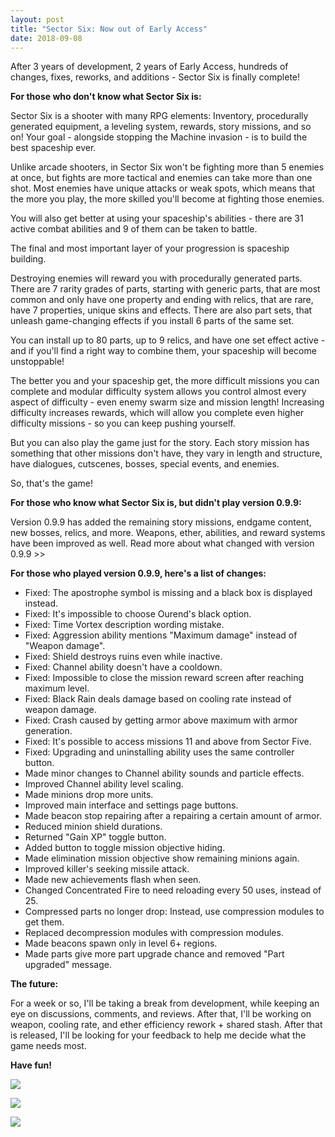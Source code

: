 ```yaml
---
layout: post
title: "Sector Six: Now out of Early Access"
date: 2018-09-08
---
```


After 3 years of development, 2 years of Early Access, hundreds of changes, fixes, reworks, and additions - Sector Six is finally complete!

**For those who don't know what Sector Six is:**

Sector Six is a shooter with many RPG elements: Inventory, procedurally generated equipment, a leveling system, rewards, story missions, and so on!
Your goal - alongside stopping the Machine invasion - is to build the best spaceship ever.

Unlike arcade shooters, in Sector Six won't be fighting more than 5 enemies at once, but fights are more tactical and enemies can take more than one shot.
Most enemies have unique attacks or weak spots, which means that the more you play, the more skilled you'll become at fighting those enemies.

You will also get better at using your spaceship's abilities - there are 31 active combat abilities and 9 of them can be taken to battle.

The final and most important layer of your progression is spaceship building.

Destroying enemies will reward you with procedurally generated parts.
There are 7 rarity grades of parts, starting with generic parts, that are most common and only have one property and ending with relics, that are rare, have 7 properties, unique skins and effects.
There are also part sets, that unleash game-changing effects if you install 6 parts of the same set.

You can install up to 80 parts, up to 9 relics, and have one set effect active - and if you'll find a right way to combine them, your spaceship will become unstoppable!

The better you and your spaceship get, the more difficult missions you can complete and modular difficulty system allows you control almost every aspect of difficulty - even enemy swarm size and mission length!
Increasing difficulty increases rewards, which will allow you complete even higher difficulty missions - so you can keep pushing yourself.

But you can also play the game just for the story.
Each story mission has something that other missions don't have, they vary in length and structure, have dialogues, cutscenes, bosses, special events, and enemies.

So, that's the game!

**For those who know what Sector Six is, but didn't play version 0.9.9:**

Version 0.9.9 has added the remaining story missions, endgame content, new bosses, relics, and more.
Weapons, ether, abilities, and reward systems have been improved as well.
Read more about what changed with version 0.9.9 >>

**For those who played version 0.9.9, here's a list of changes:**

* Fixed: The apostrophe symbol is missing and a black box is displayed instead.
* Fixed: It's impossible to choose Ourend's black option.
* Fixed: Time Vortex description wording mistake.
* Fixed: Aggression ability mentions "Maximum damage" instead of "Weapon damage".
* Fixed: Shield destroys ruins even while inactive.
* Fixed: Channel ability doesn't have a cooldown.
* Fixed: Impossible to close the mission reward screen after reaching maximum level.
* Fixed: Black Rain deals damage based on cooling rate instead of weapon damage.
* Fixed: Crash caused by getting armor above maximum with armor generation. 
* Fixed: It's possible to access missions 11 and above from Sector Five.
* Fixed: Upgrading and uninstalling ability uses the same controller button.
* Made minor changes to Channel ability sounds and particle effects.
* Improved Channel ability level scaling.
* Made minions drop more units.
* Improved main interface and settings page buttons.
* Made beacon stop repairing after a repairing a certain amount of armor.
* Reduced minion shield durations.
* Returned "Gain XP" toggle button.
* Added button to toggle mission objective hiding.
* Made elimination mission objective show remaining minions again.
* Improved killer's seeking missile attack.
* Made new achievements flash when seen.
* Changed Concentrated Fire to need reloading every 50 uses, instead of 25.
* Compressed parts no longer drop: Instead, use compression modules to get them.
* Replaced decompression modules with compression modules.
* Made beacons spawn only in level 6+ regions.
* Made parts give more part upgrade chance and removed "Part upgraded" message.

**The future:**

For a week or so, I'll be taking a break from development, while keeping an eye on discussions, comments, and reviews.
After that, I'll be working on weapon, cooling rate, and ether efficiency rework + shared stash.
After that is released, I'll be looking for your feedback to help me decide what the game needs most.

**Have fun!**

![](https://raw.githubusercontent.com/Zuurix/Zuurix.github.io/master/images/1.0.0%20update/1.%20Combat.png)

![](https://raw.githubusercontent.com/Zuurix/Zuurix.github.io/master/images/1.0.0%20update/2.%20Combat.png)

![](https://raw.githubusercontent.com/Zuurix/Zuurix.github.io/master/images/1.0.0%20update/3.%20Relic.png)
